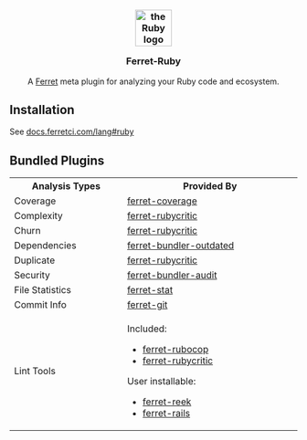 <h3 align="center">
  <p align="center">
    <img width="64" style="background: none" src="https://user-images.githubusercontent.com/93340/30883744-2f236bc6-a2db-11e7-8b29-d65ebd1afde2.png" alt="the Ruby logo" />
  </p>
  Ferret-Ruby
</h3>
<p align="center">
  A
  <a href="https://github.com/forthright/ferret">Ferret</a>
  meta plugin for analyzing your Ruby code and ecosystem.
</p>

## Installation

See [docs.ferretci.com/lang#ruby](https://docs.ferretci.com/lang/#ruby)

## Bundled Plugins

<table>
  <tr>
    <th width="300">Analysis Types</th>
    <th width="600">Provided By</th>
  </tr>
  <tr>
    <td>Coverage</td>
    <td>
      <a id="coverage" href="https://github.com/forthright/ferret-coverage">ferret-coverage</a>
    </td>
  </tr>
  <tr>
    <td id="complexity">Complexity</td>
    <td>
      <a href="https://github.com/forthright/ferret-rubycritic">ferret-rubycritic</a>
    </td>
  </tr>
  <tr>
    <td id="churn">Churn</td>
    <td>
      <a href="https://github.com/forthright/ferret-rubycritic">ferret-rubycritic</a>
    </td>
  </tr>
  <tr>
    <td id="dependencies">Dependencies</td>
    <td>
      <a href="https://github.com/forthright/ferret-bundler-outdated">ferret-bundler-outdated</a>
    </td>
  </tr>
  <tr>
    <td id="duplicate">Duplicate</td>
    <td>
      <a href="https://github.com/forthright/ferret-rubycritic">ferret-rubycritic</a>
    </td>
  </tr>
  <tr>
    <td id="security">Security</td>
    <td>
      <a href="https://github.com/forthright/ferret-bundler-audit">ferret-bundler-audit</a>
    </td>
  </tr>
  <tr>
    <td id="file-statistics">File Statistics</td>
    <td>
      <a href="https://github.com/forthright/ferret-stat">ferret-stat</a>
    </td>
  </tr>
  <tr>
    <td id="commit-info">Commit Info</td>
    <td>
      <a href="https://github.com/forthright/ferret-git">ferret-git</a>
    </td>
  </tr>
  <tr>
    <td id="lint-tools">Lint Tools</td>
    <td>
      <p>Included:</p>
      <ul>
        <li>
          <a href="https://github.com/forthright/ferret-rubocop">ferret-rubocop</a>
        </li>
        <li>
          <a href="https://github.com/forthright/ferret-rubycritic">ferret-rubycritic</a>
        </li>
      </ul>
      <p>User installable:</p>
      <ul>
        <li>
          <a href="https://github.com/forthright/ferret-reek">ferret-reek</a>
        </li>
        <li>
          <a href="https://github.com/forthright/ferret-rails">ferret-rails</a>
        </li>
      </ul>
    </td>
  </tr>
</table>
